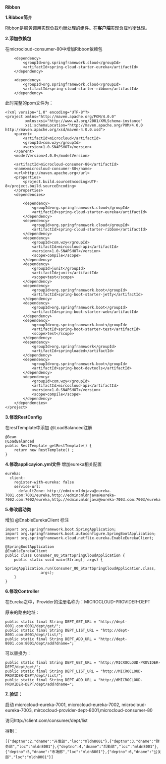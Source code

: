 **Ribbon**

**1.Ribbon简介**

Ribbon是服务调用实现负载均衡处理的组件。在**客户端**实现负载均衡处理。


**2.添加依赖包**

在microcloud-consumer-80中增加Ribbon依赖包

		<dependency>
			<groupId>org.springframework.cloud</groupId>
			<artifactId>spring-cloud-starter-eureka</artifactId>
		</dependency>

        <dependency>
            <groupId>org.springframework.cloud</groupId>
            <artifactId>spring-cloud-starter-ribbon</artifactId>
        </dependency>


此时完整的pom文件为：

	<?xml version="1.0" encoding="UTF-8"?>
	<project xmlns="http://maven.apache.org/POM/4.0.0"
	         xmlns:xsi="http://www.w3.org/2001/XMLSchema-instance"
	         xsi:schemaLocation="http://maven.apache.org/POM/4.0.0 http://maven.apache.org/xsd/maven-4.0.0.xsd">
	    <parent>
	        <artifactId>microcloud</artifactId>
	        <groupId>com.wzy</groupId>
	        <version>1.0-SNAPSHOT</version>
	    </parent>
	    <modelVersion>4.0.0</modelVersion>
	
	    <artifactId>microcloud-consumer-80</artifactId>
	    <name>microcloud-consumer-80</name>
	    <url>http://maven.apache.org</url>
	    <properties>
	        <project.build.sourceEncoding>UTF-8</project.build.sourceEncoding>
	    </properties>
	    <dependencies>
	
	        <dependency>
	            <groupId>org.springframework.cloud</groupId>
	            <artifactId>spring-cloud-starter-eureka</artifactId>
	        </dependency>
	        <dependency>
	            <groupId>org.springframework.cloud</groupId>
	            <artifactId>spring-cloud-starter-ribbon</artifactId>
	        </dependency>
	        <dependency>
	            <groupId>com.wzy</groupId>
	            <artifactId>mircocloud-api</artifactId>
	            <version>1.0-SNAPSHOT</version>
	            <scope>compile</scope>
	        </dependency>
	        <dependency>
	            <groupId>junit</groupId>
	            <artifactId>junit</artifactId>
	            <scope>test</scope>
	        </dependency>
	        <dependency>
	            <groupId>org.springframework.boot</groupId>
	            <artifactId>spring-boot-starter-jetty</artifactId>
	        </dependency>
	        <dependency>
	            <groupId>org.springframework.boot</groupId>
	            <artifactId>spring-boot-starter-web</artifactId>
	        </dependency>
	        <dependency>
	            <groupId>org.springframework.boot</groupId>
	            <artifactId>spring-boot-starter-test</artifactId>
	            <scope>test</scope>
	        </dependency>
	        <dependency>
	            <groupId>org.springframework</groupId>
	            <artifactId>springloaded</artifactId>
	        </dependency>
	        <dependency>
	            <groupId>org.springframework.boot</groupId>
	            <artifactId>spring-boot-devtools</artifactId>
	        </dependency>
	        <dependency>
	            <groupId>com.wzy</groupId>
	            <artifactId>mircocloud-api</artifactId>
	            <version>1.0-SNAPSHOT</version>
	            <scope>compile</scope>
	        </dependency>
	    </dependencies>
	</project>



**3.修改RestConfig**

在restTemplate中添加 @LoadBalanced注解

	@Bean
	@LoadBalanced
	public RestTemplate getRestTemplate() {
		return new RestTemplate() ;
	}


**4.修改applicayion.yml文件**
增加eureka相关配置

	eureka:
	  client:
	    register-with-eureka: false
	    service-url:
	      defaultZone: http://edmin:mldnjava@eureka-7001.com:7001/eureka,http://edmin:mldnjava@eureka-7002.com:7002/eureka,http://edmin:mldnjava@eureka-7003.com:7003/eureka



**5.修改启动类**


增加 @EnableEurekaClient 标注

	import org.springframework.boot.SpringApplication;
	import org.springframework.boot.autoconfigure.SpringBootApplication;
	import org.springframework.cloud.netflix.eureka.EnableEurekaClient;
	
	@SpringBootApplication
	@EnableEurekaClient
	public class Consumer_80_StartSpringCloudApplication {
		public static void main(String[] args) {
			SpringApplication.run(Consumer_80_StartSpringCloudApplication.class,
					args);
		}
	}




**6.修改Controller**

在Eureka之中，Provider的注册名称为：MICROCLOUD-PROVIDER-DEPT


原来的路由地址：

    public static final String DEPT_GET_URL = "http://dept-8001.com:8001/dept/get/";
    public static final String DEPT_LIST_URL = "http://dept-8001.com:8001/dept/list/";
    public static final String DEPT_ADD_URL = "http://dept-8001.com:8001/dept/add?dname=";


可以替换为：


    public static final String DEPT_GET_URL = "http://MICROCLOUD-PROVIDER-DEPT/dept/get/";
    public static final String DEPT_LIST_URL = "http://MICROCLOUD-PROVIDER-DEPT/dept/list/";
    public static final String DEPT_ADD_URL = "http://dMICROCLOUD-PROVIDER-DEPT/dept/add?dname=";




**7. 验证：**

启动 microcloud-eureka-7001, microcloud-eureka-7002, microcloud-eureka-7003, mircocloud-provider-dept-8001,microcloud-consumer-80


访问http://client.com/consumer/dept/list

得到：

    [{"deptno":2,"dname":"开发部","loc":"mldn8001"},{"deptno":3,"dname":"财务部","loc":"mldn8001"},{"deptno":4,"dname":"后勤部","loc":"mldn8001"},{"deptno":5,"dname":"市场部","loc":"mldn8001"},{"deptno":6,"dname":"公关部","loc":"mldn8001"}]
